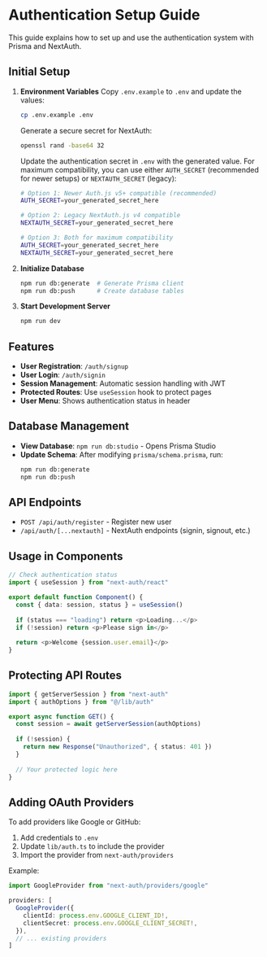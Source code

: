 # Authentication Setup Guide

This guide explains how to set up and use the authentication system with Prisma and NextAuth.

## Initial Setup

1. **Environment Variables**
   Copy `.env.example` to `.env` and update the values:
   ```bash
   cp .env.example .env
   ```

   Generate a secure secret for NextAuth:
   ```bash
   openssl rand -base64 32
   ```
   
   Update the authentication secret in `.env` with the generated value. 
   For maximum compatibility, you can use either `AUTH_SECRET` (recommended for newer setups) or `NEXTAUTH_SECRET` (legacy):
   ```bash
   # Option 1: Newer Auth.js v5+ compatible (recommended)
   AUTH_SECRET=your_generated_secret_here
   
   # Option 2: Legacy NextAuth.js v4 compatible
   NEXTAUTH_SECRET=your_generated_secret_here
   
   # Option 3: Both for maximum compatibility
   AUTH_SECRET=your_generated_secret_here
   NEXTAUTH_SECRET=your_generated_secret_here
   ```

2. **Initialize Database**
   ```bash
   npm run db:generate  # Generate Prisma client
   npm run db:push      # Create database tables
   ```

3. **Start Development Server**
   ```bash
   npm run dev
   ```

## Features

- **User Registration**: `/auth/signup`
- **User Login**: `/auth/signin`
- **Session Management**: Automatic session handling with JWT
- **Protected Routes**: Use `useSession` hook to protect pages
- **User Menu**: Shows authentication status in header

## Database Management

- **View Database**: `npm run db:studio` - Opens Prisma Studio
- **Update Schema**: After modifying `prisma/schema.prisma`, run:
  ```bash
  npm run db:generate
  npm run db:push
  ```

## API Endpoints

- `POST /api/auth/register` - Register new user
- `/api/auth/[...nextauth]` - NextAuth endpoints (signin, signout, etc.)

## Usage in Components

```typescript
// Check authentication status
import { useSession } from "next-auth/react"

export default function Component() {
  const { data: session, status } = useSession()
  
  if (status === "loading") return <p>Loading...</p>
  if (!session) return <p>Please sign in</p>
  
  return <p>Welcome {session.user.email}</p>
}
```

## Protecting API Routes

```typescript
import { getServerSession } from "next-auth"
import { authOptions } from "@/lib/auth"

export async function GET() {
  const session = await getServerSession(authOptions)
  
  if (!session) {
    return new Response("Unauthorized", { status: 401 })
  }
  
  // Your protected logic here
}
```

## Adding OAuth Providers

To add providers like Google or GitHub:

1. Add credentials to `.env`
2. Update `lib/auth.ts` to include the provider
3. Import the provider from `next-auth/providers`

Example:
```typescript
import GoogleProvider from "next-auth/providers/google"

providers: [
  GoogleProvider({
    clientId: process.env.GOOGLE_CLIENT_ID!,
    clientSecret: process.env.GOOGLE_CLIENT_SECRET!,
  }),
  // ... existing providers
]
```